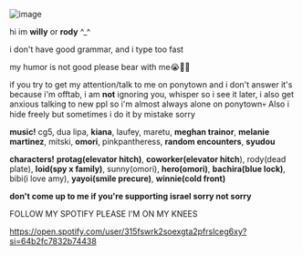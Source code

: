![image](https://github.com/smilemittens/smilemittens/assets/138685973/0d8de408-945a-485e-b659-ae8baef1ba71)








hi im **willy** or **rody** ^_^

i don't have good grammar, and i type too fast

my humor is not good please bear with me😭🙏🏾

if you try to get my attention/talk to me on ponytown and i don't answer it's because i'm offtab, i am **not** ignoring you, whisper so i see it later, i also get anxious talking to new ppl so i'm almost always alone on ponytown💀 Also i hide freely but sometimes i do it by mistake sorry

**music!** cg5, dua lipa, __kiana__, laufey, maretu, __meghan trainor__, __melanie martinez__, mitski, __omori__, pinkpantheress, __random encounters__, __syudou__

**characters!** __protag(elevator hitch)__, __coworker(elevator hitch__), rody(dead plate), __loid(spy x family)__, sunny(omori), __hero(omori)__, __bachira(blue lock)__, bibi(i love amy), __yayoi(smile precure)__, __winnie(cold front)__

**don't come up to me if you're supporting israel sorry not sorry**

FOLLOW MY SPOTIFY PLEASE I'M ON MY KNEES

https://open.spotify.com/user/315fswrk2soexgta2pfrslceg6xy?si=64b2fc7832b74438

